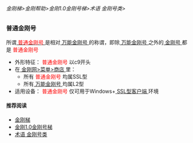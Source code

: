 ###### 金刚梯>金刚帮助>金刚1.0金刚号梯>术语 金刚号类>
### 普通金刚号
所谓[<font color="Red"> 普通金刚号 </font>](https://github.com/a2zitpro/web/blob/master/singlepurposekkid.md)是相对[ 万能金刚号 ](https://github.com/a2zitpro/web/blob/master/multipurposekkid.md)的称谓，即除[ 万能金刚号 ](https://github.com/a2zitpro/web/blob/master/multipurposekkid.md)之外的[ 金刚号 ](https://github.com/a2zitpro/web/blob/master/kkid.md)都是<font color="Red"> 普通金刚号 </font>
- 外形特征：<font color="Red"> 普通金刚号 </font>以c9开头
- 在[ 金刚网>菜单>商店 ](https://atozitpro.net/shop)里：
  - 所有<font color="Red"> 普通金刚号 </font>均属SSL型
  - 所有[ 万能金刚号 ](https://github.com/a2zitpro/web/blob/master/multipurposekkid.md)均属L2型
- 适用设备：<font color="Red"> 普通金刚号 </font>仅可用于Windows+[ SSL型客户端 ](https://github.com/a2zitpro/web/blob/master/getSSLclientapp.md)环境

#### 推荐阅读

- [金刚梯](https://github.com/a2zitpro/web/blob/master/dlb.md)
- [金刚1.0金刚号梯](https://github.com/a2zitpro/web/blob/master/list_helpkkvpn1.0.md)
- [术语 金刚号类](https://github.com/a2zitpro/web/blob/master/list_kkid.md)
